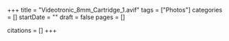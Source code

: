 +++
title = "Videotronic_8mm_Cartridge_1.avif"
tags = ["Photos"]
categories = []
startDate = ""
draft = false
pages = []

citations = []
+++
